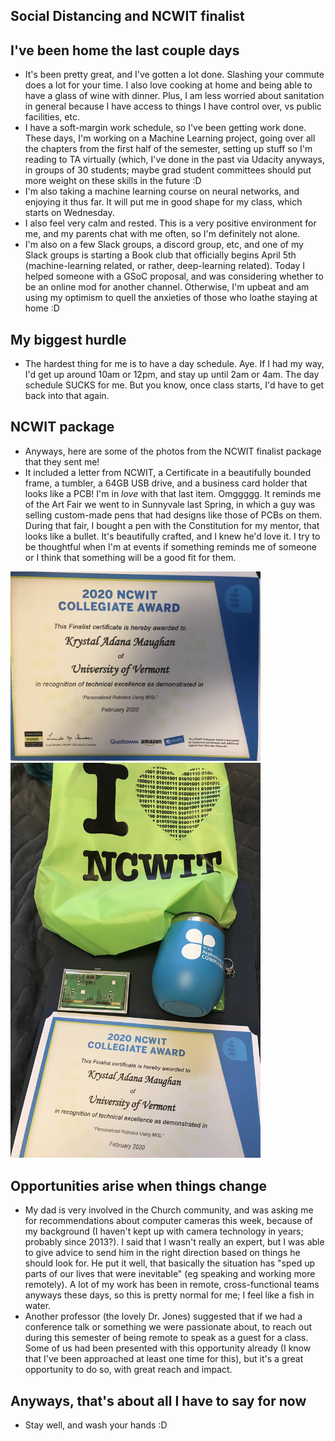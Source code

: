## Social Distancing and NCWIT finalist

## I've been home the last couple days
- It's been pretty great, and I've gotten a lot done. Slashing your commute does a lot for your time.
  I also love cooking at home and being able to have a glass of wine with dinner. Plus, I am less worried
  about sanitation in general because I have access to things I have control over, vs public facilities, etc.
- I have a soft-margin work schedule, so I've been getting work done. These days, I'm working on 
  a Machine Learning project, going over all the chapters from the first half of the semester, setting
  up stuff so I'm reading to TA virtually (which, I've done in the past via Udacity anyways, in groups of
  30 students; maybe grad student committees should put more weight on these skills in the future :D 
- I'm also taking a machine learning course on neural networks, and enjoying it thus far. It will put me 
  in good shape for my class, which starts on Wednesday. 
- I also feel very calm and rested. This is a very positive environment for me, and my parents chat with me
  often, so I'm definitely not alone.
- I'm also on a few Slack groups, a discord group, etc, and one of my Slack groups is starting a Book club that
  officially begins April 5th (machine-learning related, or rather, deep-learning related). Today I helped someone
  with a GSoC proposal, and was considering whether to be an online mod for another channel. Otherwise, I'm upbeat
  and am using my optimism to quell the anxieties of those who loathe staying at home :D 
  
## My biggest hurdle
- The hardest thing for me is to have a day schedule. Aye. If I had my way, I'd get up around 10am or 12pm, and 
  stay up until 2am or 4am. The day schedule SUCKS for me. But you know, once class starts, I'd have to get back
  into that again. 
  
## NCWIT package
- Anyways, here are some of the photos from the NCWIT finalist package that they sent me! 
- It included a letter from NCWIT, a Certificate in a beautifully bounded frame, a tumbler, a 64GB USB drive,
  and a business card holder that looks like a PCB! I'm in *love* with that last item. Omggggg. It reminds me
  of the Art Fair we went to in Sunnyvale last Spring, in which a guy was selling custom-made pens that had 
  designs like those of PCBs on them. During that fair, I bought a pen with the Constitution for my mentor,
  that looks like a bullet. It's beautifully crafted, and I knew he'd love it. I try to be thoughtful when 
  I'm at events if something reminds me of someone or I think that something will be a good fit for them.

<img src="/images/NCWIT2020_small/ncwit_001.png" width="400">

<img src="/images/NCWIT2020_small/ncwit_002.png" width="400">

## Opportunities arise when things change
- My dad is very involved in the Church community, and was asking me for recommendations about computer cameras this week,
  because of my background (I haven't kept up with camera technology in years; probably since 2013?). I said that I 
  wasn't really an expert, but I was able to give advice to send him in the right direction based on things he should look for.
  He put it well, that basically the situation has "sped up parts of our lives that were inevitable" 
  (eg speaking and working more remotely). A lot of my work has been in remote, cross-functional teams anyways these days,
  so this is pretty normal for me; I feel like a fish in water.
- Another professor (the lovely Dr. Jones) suggested that if we had a conference talk or something we were passionate about,
  to reach out during this semester of being remote to speak as a guest for a class. Some of us had been presented with
  this opportunity already (I know that I've been approached at least one time for this), but it's a great opportunity
  to do so, with great reach and impact. 
  
## Anyways, that's about all I have to say for now
- Stay well, and wash your hands :D 
  
  
